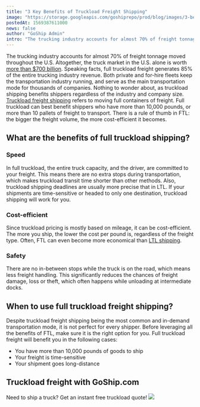```yaml
---
title: "3 Key Benefits of Truckload Freight Shipping"
image: "https://storage.googleapis.com/goshiprepo/prod/blog/images/3-benefits-truckload-freight-shipping.jpg"
postedAt: 1569387611000
news: false
author: "GoShip Admin"
intro: "The trucking industry accounts for almost 70% of freight tonnage moved throughout the U.S. Altogether, the truck market in the U.S. alone is worth more than $700 billion. Speaking facts, full truckload freight generates 85% of the entire trucking industry revenue. Both private and for-hire fleets keep the transportation industry running, and serve as the main transportation mode for thousands of companies. Nothing to wonder about, as truckload shipping benefits shippers regardless of the industry and compan"
---
```

The trucking industry accounts for almost 70% of freight tonnage moved throughout the U.S. Altogether, the truck market in the U.S. alone is worth [more than $700 billion](https://medium.com/@sambokher/segments-of-u-s-trucking-industry-d872b5fca913). Speaking facts, full truckload freight generates 85% of the entire trucking industry revenue. Both private and for-hire fleets keep the transportation industry running, and serve as the main transportation mode for thousands of companies. Nothing to wonder about, as truckload shipping benefits shippers regardless of the industry and company size. [Truckload freight shipping](https://www.goship.com/blog/what-is-truckload-shipping-and-how-does-it-work/) refers to moving full containers of freight. Full truckload can best benefit shippers who have more than 10,000 pounds, or more than 10 pallets of freight to transport. There is a rule of thumb in FTL: the bigger the freight volume, the more cost-efficient it becomes.

What are the benefits of full truckload shipping?
-------------------------------------------------

### Speed

In full truckload, the entire truck capacity, and the driver, are committed to your freight. This means there are no extra stops during transportation, which makes truckload transit time shorter than other methods. Also, truckload shipping deadlines are usually more precise that in LTL. If your shipments are time-sensitive or headed to only one destination, truckload shipping will work for you.

### Cost-efficient

Since truckload pricing is mostly based on mileage, it can be cost-efficient. The more you ship, the lower the cost per pound is, regardless of the freight type. Often, FTL can even become more economical than [LTL shipping](https://www.goship.com/what-is-ltl-shipping/).

### Safety

There are no in-between stops while the truck is on the road, which means less freight handling. This significantly reduces the chances of freight damage, loss or theft, which often happens while unloading at intermediate docks.

When to use full truckload freight shipping?
--------------------------------------------

Despite truckload freight shipping being the most common and in-demand transportation mode, it is not perfect for every shipper. Before leveraging all the benefits of FTL, make sure it is the right option for you. Full truckload freight will benefit you in the following cases:

*   You have more than 10,000 pounds of goods to ship
*   Your freight is time-sensitive
*   Your shipment goes long-distance

Truckload freight with GoShip.com
---------------------------------

Need to ship a truck? Get an instant free truckload quote! [![](https://www.goship.com/wp-content/uploads/2021/02/1ace89b4-fe28-40ff-a2a7-4cddc60fc9ec.png)](https://www.goship.com/)
